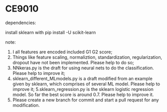 # CE9010
dependencies:

install sklearn with
pip install -U scikit-learn

note:
1. I all features are encoded included G1 G2 score;
2. Things like feature scaling, normaliztion, standardization, regularization, dropout have not been implemented. Please help to do so;
3. NNkeras.py is the draft for using neural nets to do the classification. Please help to improve it;
4. sklearn_different_MLmodels.py is a draft modified from an example given by sklearn, which comprises of several ML model. Please help to improve it;
5.sklearn_regression.py is the sklearn logistic regression model. So far the best score is around 0.7. Please help to improve it.
6. Please create a new branch for commit and start a pull request for any modification.
